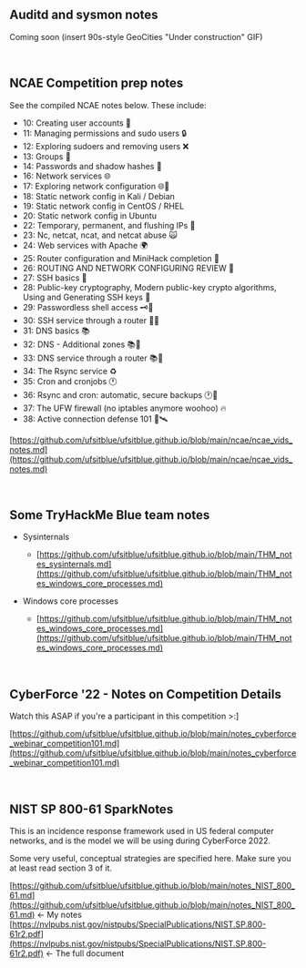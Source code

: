 ## Auditd and sysmon notes

Coming soon (insert 90s-style GeoCities "Under construction" GIF)

<br />


## NCAE Competition prep notes

See the compiled NCAE notes below. These include:
- 10: Creating user accounts 👤
- 11: Managing permissions and sudo users 🔒
- 12: Exploring sudoers and removing users ❌
- 13: Groups 👥
- 14: Passwords and shadow hashes 🥷
- 16: Network services 🌐
- 17: Exploring network configuration 🌐🔧
- 18: Static network config in Kali / Debian
- 19: Static network config in CentOS / RHEL
- 20: Static network config in Ubuntu
- 22: Temporary, permanent, and flushing IPs 🚽
- 23: Nc, netcat, ncat, and netcat abuse 🙀
- 24: Web services with Apache 🌍
- 25: Router configuration and MiniHack completion 📡
- 26: ROUTING AND NETWORK CONFIGURING REVIEW 📓
- 27: SSH basics 🐚
- 28: Public-key cryptography, Modern public-key crypto algorithms, Using and Generating SSH keys 🔑
- 29: Passwordless shell access 🗝️🚫
- 30: SSH service through a router 🐚📡
- 31: DNS basics 📚
- 32: DNS - Additional zones 📚🔳
- 33: DNS service through a router 📚📡
- 34: The Rsync service ♻️
- 35: Cron and cronjobs 🕐
- 36: Rsync and cron: automatic, secure backups 🕐🔏
- 37: The UFW firewall (no iptables anymore woohoo) 🔥
- 38: Active connection defense 101 🔫🛰️

[https://github.com/ufsitblue/ufsitblue.github.io/blob/main/ncae/ncae_vids_notes.md](https://github.com/ufsitblue/ufsitblue.github.io/blob/main/ncae/ncae_vids_notes.md)


<br />

## Some TryHackMe Blue team notes

* Sysinternals
    - [https://github.com/ufsitblue/ufsitblue.github.io/blob/main/THM_notes_sysinternals.md](https://github.com/ufsitblue/ufsitblue.github.io/blob/main/THM_notes_windows_core_processes.md)

* Windows core processes
    - [https://github.com/ufsitblue/ufsitblue.github.io/blob/main/THM_notes_windows_core_processes.md](https://github.com/ufsitblue/ufsitblue.github.io/blob/main/THM_notes_windows_core_processes.md)

<br />

## CyberForce '22 - Notes on Competition Details

Watch this ASAP if you're a participant in this competition >:]

[https://github.com/ufsitblue/ufsitblue.github.io/blob/main/notes_cyberforce_webinar_competition101.md](https://github.com/ufsitblue/ufsitblue.github.io/blob/main/notes_cyberforce_webinar_competition101.md)

<br />

## NIST SP 800-61 SparkNotes

This is an incidence response framework used in US federal computer networks, and is the model we will be using during CyberForce 2022.

Some very useful, conceptual strategies are specified here. Make sure you at least read section 3 of it.

[https://github.com/ufsitblue/ufsitblue.github.io/blob/main/notes_NIST_800_61.md](https://github.com/ufsitblue/ufsitblue.github.io/blob/main/notes_NIST_800_61.md) <- My notes
[https://nvlpubs.nist.gov/nistpubs/SpecialPublications/NIST.SP.800-61r2.pdf](https://nvlpubs.nist.gov/nistpubs/SpecialPublications/NIST.SP.800-61r2.pdf) <- The full document
